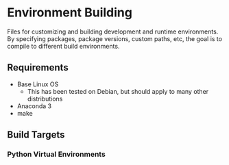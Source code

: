 # Environment Building

Files for customizing and building development and runtime environments. By specifying packages, package versions, custom paths, etc, the goal is to compile to different build environments.

## Requirements
* Base Linux OS
    - This has been tested on Debian, but should apply to many other distributions
* Anaconda 3
* make

## Build Targets

### Python Virtual Environments



